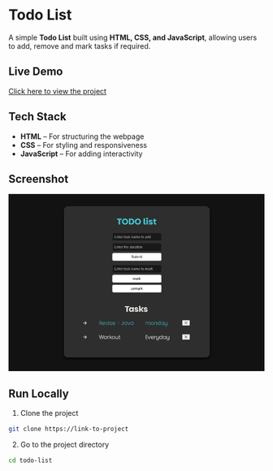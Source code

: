 #  Todo List

A simple **Todo List** built using **HTML, CSS, and JavaScript**, allowing users to add, remove and mark tasks if required. 

##  Live Demo  
[Click here to view the project](https://sepuripavan.github.io/Todo-list/)

##  Tech Stack  
- **HTML** – For structuring the webpage  
- **CSS** – For styling and responsiveness  
- **JavaScript** – For adding interactivity  

##  Screenshot  
![Todo List Screenshot](todo_screenshot.png)  

##  Run Locally  
1.  Clone the project
```bash
git clone https://link-to-project   
```
2.  Go to the project directory
```bash
cd todo-list
```
